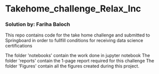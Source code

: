 # Takehome_challenge_Relax_Inc 
### Solution by: Fariha Baloch
This repo contains code for the take home challenge and submitted to Springboard in order to fullfill conditions for receiving data science certifications

The folder 'notebooks' contain the work done in jupyter notebook
The folder 'reports' contain the 1-page report required for this challenge
The folder 'Figures' contain all the figures created during this project. 



